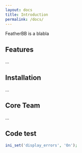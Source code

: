 ```yaml
---
layout: docs
title: Introduction
permalink: /docs/
---
```

FeatherBB is a blabla

## Features

...

## Installation

...

## Core Team

...

## Code test

```php
ini_set('display_errors', 'On');
```